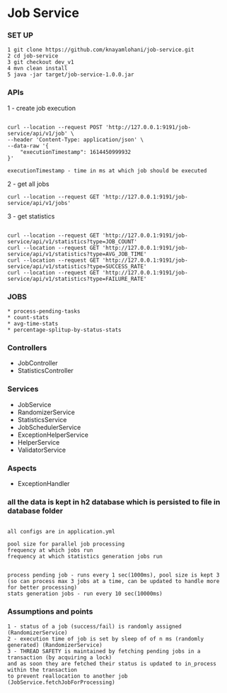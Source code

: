 # Job Service

### SET UP
```
1 git clone https://github.com/knayamlohani/job-service.git
2 cd job-service
3 git checkout dev_v1
4 mvn clean install
5 java -jar target/job-service-1.0.0.jar
```



### APIs

1 -  create job execution
```

curl --location --request POST 'http://127.0.0.1:9191/job-service/api/v1/job' \
--header 'Content-Type: application/json' \
--data-raw '{
    "executionTimestamp": 1614450999932
}'

executionTimestamp - time in ms at which job should be executed
```


2 - get all jobs
```
curl --location --request GET 'http://127.0.0.1:9191/job-service/api/v1/jobs'
```

3 - get statistics
```

curl --location --request GET 'http://127.0.0.1:9191/job-service/api/v1/statistics?type=JOB_COUNT'
curl --location --request GET 'http://127.0.0.1:9191/job-service/api/v1/statistics?type=AVG_JOB_TIME'
curl --location --request GET 'http://127.0.0.1:9191/job-service/api/v1/statistics?type=SUCCESS_RATE'
curl --location --request GET 'http://127.0.0.1:9191/job-service/api/v1/statistics?type=FAILURE_RATE'

```

### JOBS
```
* process-pending-tasks
* count-stats
* avg-time-stats
* percentage-splitup-by-status-stats
```


### Controllers

* JobController
* StatisticsController


### Services

* JobService
* RandomizerService
* StatisticsService
* JobSchedulerService
* ExceptionHelperService
* HelperService
* ValidatorService



### Aspects

* ExceptionHandler


### all the data is kept in h2 database which is persisted to file in database folder

```

all configs are in application.yml

pool size for parallel job processing
frequency at which jobs run
frequency at which statistics generation jobs run


process pending job - runs every 1 sec(1000ms), pool size is kept 3 (so can process max 3 jobs at a time, can be updated to handle more for better processing)
stats generation jobs - run every 10 sec(10000ms)

```


### Assumptions and points
```
1 - status of a job (success/fail) is randomly assigned (RandomizerService)
2 - execution time of job is set by sleep of of n ms (randomly generated) (RandomizerService)
3 - THREAD SAFETY is maintained by fetching pending jobs in a transaction (by acquiring a lock) 
and as soon they are fetched their status is updated to in_process within the transaction 
to prevent reallocation to another job (JobService.fetchJobForProcessing)

```
